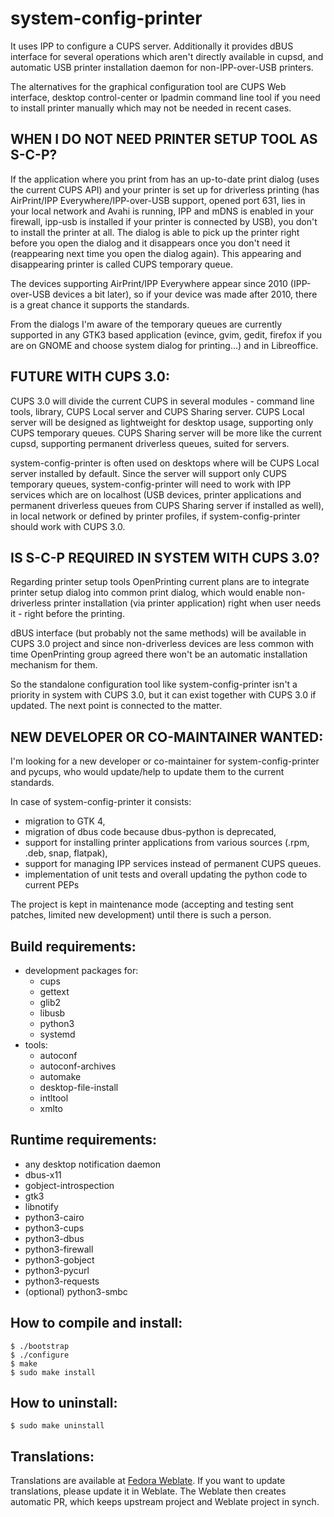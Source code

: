 # system-config-printer

It uses IPP to configure a CUPS server. Additionally it provides dBUS interface
for several operations which aren't directly available in cupsd, and automatic USB
printer installation daemon for non-IPP-over-USB printers.

The alternatives for the graphical configuration tool are CUPS Web
interface, desktop control-center or lpadmin command line tool if you need
to install printer manually which may not be needed in recent cases.

WHEN I DO NOT NEED PRINTER SETUP TOOL AS S-C-P?
-----------------------------------------------

If the application where you print from has an up-to-date print dialog
(uses the current CUPS API) and your printer is set up for driverless printing
(has AirPrint/IPP Everywhere/IPP-over-USB support, opened port 631, lies in your local network
and Avahi is running, IPP and mDNS is enabled in your firewall, ipp-usb is installed if
your printer is connected by USB), you don't to install the printer at all. The dialog
is able to pick up the printer right before you open the dialog and it disappears
once you don't need it (reappearing next time you open the dialog again).
This appearing and disappearing printer is called CUPS temporary queue.

The devices supporting AirPrint/IPP Everywhere appear since 2010 (IPP-over-USB devices a bit later),
so if your device was made after 2010, there is a great chance it supports the standards.

From the dialogs I'm aware of the temporary queues are currently supported in any GTK3
based application (evince, gvim, gedit, firefox if you are on GNOME and choose system
dialog for printing...) and in Libreoffice.

FUTURE WITH CUPS 3.0:
---------------------

CUPS 3.0 will divide the current CUPS in several modules - command line tools, library,
CUPS Local server and CUPS Sharing server. CUPS Local server will be designed as lightweight
for desktop usage, supporting only CUPS temporary queues. CUPS Sharing server will be more like
the current cupsd, supporting permanent driverless queues, suited for servers.

system-config-printer is often used on desktops where will be CUPS Local server installed by default.
Since the server will support only CUPS temporary queues, system-config-printer will need to work
with IPP services which are on localhost (USB devices, printer applications and permanent driverless
queues from CUPS Sharing server if installed as well), in local network or defined by printer profiles,
if system-config-printer should work with CUPS 3.0.

IS S-C-P REQUIRED IN SYSTEM WITH CUPS 3.0?
------------------------------------------

Regarding printer setup tools OpenPrinting current plans are to integrate printer setup dialog into
common print dialog, which would enable non-driverless printer installation (via printer application)
right when user needs it - right before the printing.

dBUS interface (but probably not the same methods) will be available in CUPS 3.0 project
and since non-driverless devices are less common with time OpenPrinting group agreed there
won't be an automatic installation mechanism for them.

So the standalone configuration tool like system-config-printer isn't a priority in system with CUPS 3.0,
but it can exist together with CUPS 3.0 if updated. The next point is connected to the matter.

NEW DEVELOPER OR CO-MAINTAINER WANTED:
--------------------------------------

I'm looking for a new developer or co-maintainer for system-config-printer and pycups,
who would update/help to update them to the current standards.

In case of system-config-printer it consists:
- migration to GTK 4,
- migration of dbus code because dbus-python is deprecated,
- support for installing printer applications from various sources (.rpm, .deb, snap, flatpak),
- support for managing IPP services instead of permanent CUPS queues.
- implementation of unit tests and overall updating the python code to current PEPs

The project is kept in maintenance mode (accepting and testing sent patches, limited new development)
until there is such a person.

Build requirements:
-------------------

- development packages for:
  - cups
  - gettext
  - glib2
  - libusb
  - python3
  - systemd
- tools:
  - autoconf
  - autoconf-archives
  - automake
  - desktop-file-install
  - intltool
  - xmlto
  
Runtime requirements:
---------------------

- any desktop notification daemon
- dbus-x11
- gobject-introspection
- gtk3
- libnotify
- python3-cairo
- python3-cups
- python3-dbus
- python3-firewall
- python3-gobject
- python3-pycurl
- python3-requests
- (optional) python3-smbc

How to compile and install:
---------------------------

```
$ ./bootstrap
$ ./configure
$ make
$ sudo make install
```

How to uninstall:
-----------------

```
$ sudo make uninstall
```

Translations:
-------------

Translations are available at [Fedora Weblate](https://translate.fedoraproject.org).
If you want to update translations, please update it in Weblate. The Weblate then creates
automatic PR, which keeps upstream project and Weblate project in synch.
